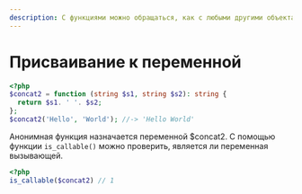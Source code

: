 ```yaml
---
description: С функциями можно обращаться, как с любыми другими объектами, а значит, можно присваивать переменным.
---
```


# Присваивание к переменной

```php
<?php
$concat2 = function (string $s1, string $s2): string {
  return $s1. ' '. $s2;
};
$concat2('Hello', 'World'); //-> 'Hello World'
```

Анонимная функция назначается переменной \$concat2. С помощью функции `is_callable()` можно проверить, является ли переменная вызывающей.

```php
<?php
is_callable($concat2) // 1
```
